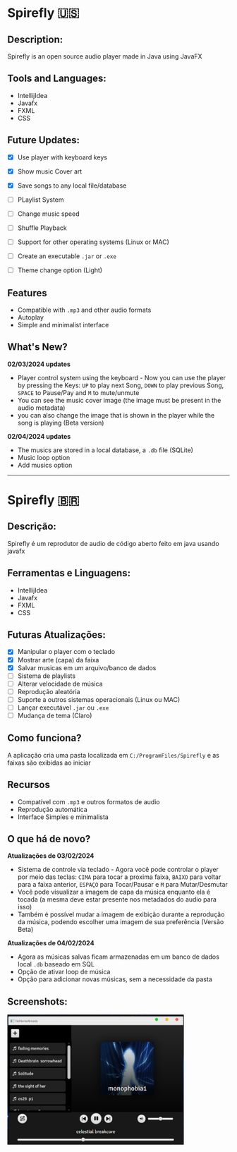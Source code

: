 # Spirefly 🇺🇸


## Description:

Spirefly is an open source audio player made in Java using JavaFX

## Tools and Languages:
- IntellijIdea
- Javafx
- FXML
- CSS

## Future Updates:
- [x] Use player with keyboard keys
- [x] Show music Cover art
- [x] Save songs to any local file/database
- [ ] PLaylist System
- [ ] Change music speed
- [ ] Shuffle Playback
- [ ] Support for other operating systems (Linux or MAC)
- [ ] Create an executable `.jar` or `.exe`
- [ ] Theme change option (Light)


## Features

- Compatible with `.mp3` and other audio formats
- Autoplay
- Simple and minimalist interface
  
## What's New?
**02/03/2024 updates**

- Player control system using the keyboard - Now you can use the player by pressing the Keys: `UP` to play next Song, `DOWN` to play previous Song, `SPACE` to Pause/Pay  and `M` to mute/unmute
- You can see the music cover image (the image must be present in the audio metadata)
- you can also change the image that is shown in the player while the song is playing (Beta version)

**02/04/2024 updates**
- The musics are stored in a local database, a `.db` file (SQLite)
- Music loop option
- Add musics option 

---

# Spirefly 🇧🇷

## Descrição:

Spirefly é um reprodutor de audio de código aberto feito em java usando javafx 


## Ferramentas e Linguagens:
- IntellijIdea
- Javafx
- FXML
- CSS

## Futuras Atualizações:
- [x] Manipular o player com o teclado
- [x] Mostrar arte (capa) da faixa
- [x] Salvar musicas em um arquivo/banco de dados
- [ ] Sistema de playlists
- [ ] Alterar velocidade de música
- [ ] Reprodução aleatória
- [ ] Suporte a outros sistemas operacionais (Linux ou MAC)
- [ ] Lançar executável `.jar` ou `.exe`
- [ ] Mudança de tema (Claro)

## Como funciona?

A aplicação cria uma pasta localizada em `C:/ProgramFiles/Spirefly` e as faixas são exibidas ao iniciar

## Recursos

- Compatível com `.mp3` e outros formatos de audio
- Reprodução automática
- Interface Simples e minimalista

## O que há de novo?
**Atualizações de 03/02/2024**

- Sistema de controle via teclado - Agora você pode controlar o player por meio das teclas: `CIMA` para tocar a proxima faixa, `BAIXO` para voltar para a faixa anterior, `ESPAÇO` para Tocar/Pausar e `M` para Mutar/Desmutar
- Você pode visualizar a imagem de capa da música enquanto ela é tocada (a mesma deve estar presente nos metadados do audio para isso)
- Também é possível mudar a imagem de exibição durante a reprodução da música, podendo escolher uma imagem de sua preferência (Versão Beta)

**Atualizações de 04/02/2024**

- Agora as músicas salvas ficam armazenadas em um banco de dados local `.db` baseado em SQL
- Opção de ativar loop de música
- Opção para adicionar novas músicas, sem a necessidade da pasta

## Screenshots:

<img width="400" src="img/player_updates.png">